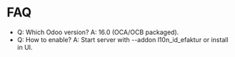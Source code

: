 # FAQ

- Q: Which Odoo version? A: 16.0 (OCA/OCB packaged).
- Q: How to enable? A: Start server with --addon l10n_id_efaktur or install in UI.
